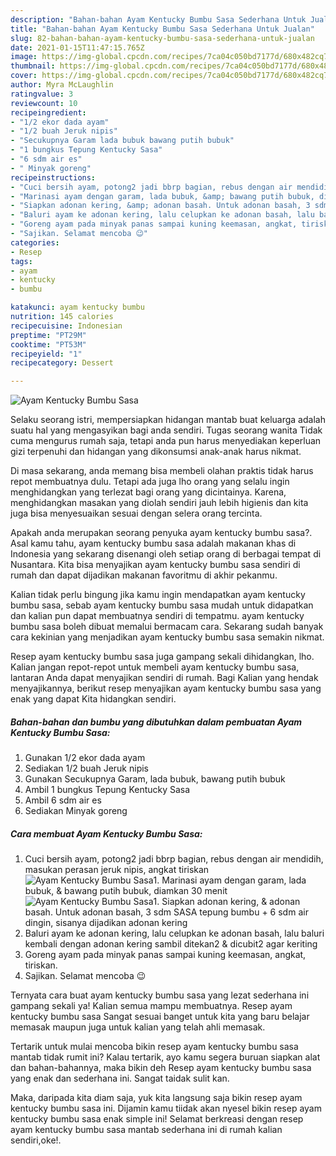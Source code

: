 ```yaml
---
description: "Bahan-bahan Ayam Kentucky Bumbu Sasa Sederhana Untuk Jualan"
title: "Bahan-bahan Ayam Kentucky Bumbu Sasa Sederhana Untuk Jualan"
slug: 82-bahan-bahan-ayam-kentucky-bumbu-sasa-sederhana-untuk-jualan
date: 2021-01-15T11:47:15.765Z
image: https://img-global.cpcdn.com/recipes/7ca04c050bd7177d/680x482cq70/ayam-kentucky-bumbu-sasa-foto-resep-utama.jpg
thumbnail: https://img-global.cpcdn.com/recipes/7ca04c050bd7177d/680x482cq70/ayam-kentucky-bumbu-sasa-foto-resep-utama.jpg
cover: https://img-global.cpcdn.com/recipes/7ca04c050bd7177d/680x482cq70/ayam-kentucky-bumbu-sasa-foto-resep-utama.jpg
author: Myra McLaughlin
ratingvalue: 3
reviewcount: 10
recipeingredient:
- "1/2 ekor dada ayam"
- "1/2 buah Jeruk nipis"
- "Secukupnya Garam lada bubuk bawang putih bubuk"
- "1 bungkus Tepung Kentucky Sasa"
- "6 sdm air es"
- " Minyak goreng"
recipeinstructions:
- "Cuci bersih ayam, potong2 jadi bbrp bagian, rebus dengan air mendidih, masukan perasan jeruk nipis, angkat tiriskan"
- "Marinasi ayam dengan garam, lada bubuk, &amp; bawang putih bubuk, diamkan 30 menit"
- "Siapkan adonan kering, &amp; adonan basah. Untuk adonan basah, 3 sdm SASA tepung bumbu + 6 sdm air dingin, sisanya dijadikan adonan kering"
- "Baluri ayam ke adonan kering, lalu celupkan ke adonan basah, lalu baluri kembali dengan adonan kering sambil ditekan2 &amp; dicubit2 agar keriting"
- "Goreng ayam pada minyak panas sampai kuning keemasan, angkat, tiriskan."
- "Sajikan. Selamat mencoba 😉"
categories:
- Resep
tags:
- ayam
- kentucky
- bumbu

katakunci: ayam kentucky bumbu 
nutrition: 145 calories
recipecuisine: Indonesian
preptime: "PT29M"
cooktime: "PT53M"
recipeyield: "1"
recipecategory: Dessert

---
```



![Ayam Kentucky Bumbu Sasa](https://img-global.cpcdn.com/recipes/7ca04c050bd7177d/680x482cq70/ayam-kentucky-bumbu-sasa-foto-resep-utama.jpg)

Selaku seorang istri, mempersiapkan hidangan mantab buat keluarga adalah suatu hal yang mengasyikan bagi anda sendiri. Tugas seorang  wanita Tidak cuma mengurus rumah saja, tetapi anda pun harus menyediakan keperluan gizi terpenuhi dan hidangan yang dikonsumsi anak-anak harus nikmat.

Di masa  sekarang, anda memang bisa membeli olahan praktis tidak harus repot membuatnya dulu. Tetapi ada juga lho orang yang selalu ingin menghidangkan yang terlezat bagi orang yang dicintainya. Karena, menghidangkan masakan yang diolah sendiri jauh lebih higienis dan kita juga bisa menyesuaikan sesuai dengan selera orang tercinta. 



Apakah anda merupakan seorang penyuka ayam kentucky bumbu sasa?. Asal kamu tahu, ayam kentucky bumbu sasa adalah makanan khas di Indonesia yang sekarang disenangi oleh setiap orang di berbagai tempat di Nusantara. Kita bisa menyajikan ayam kentucky bumbu sasa sendiri di rumah dan dapat dijadikan makanan favoritmu di akhir pekanmu.

Kalian tidak perlu bingung jika kamu ingin mendapatkan ayam kentucky bumbu sasa, sebab ayam kentucky bumbu sasa mudah untuk didapatkan dan kalian pun dapat membuatnya sendiri di tempatmu. ayam kentucky bumbu sasa boleh dibuat memalui bermacam cara. Sekarang sudah banyak cara kekinian yang menjadikan ayam kentucky bumbu sasa semakin nikmat.

Resep ayam kentucky bumbu sasa juga gampang sekali dihidangkan, lho. Kalian jangan repot-repot untuk membeli ayam kentucky bumbu sasa, lantaran Anda dapat menyajikan sendiri di rumah. Bagi Kalian yang hendak menyajikannya, berikut resep menyajikan ayam kentucky bumbu sasa yang enak yang dapat Kita hidangkan sendiri.

<!--inarticleads1-->

##### Bahan-bahan dan bumbu yang dibutuhkan dalam pembuatan Ayam Kentucky Bumbu Sasa:

1. Gunakan 1/2 ekor dada ayam
1. Sediakan 1/2 buah Jeruk nipis
1. Gunakan Secukupnya Garam, lada bubuk, bawang putih bubuk
1. Ambil 1 bungkus Tepung Kentucky Sasa
1. Ambil 6 sdm air es
1. Sediakan  Minyak goreng




<!--inarticleads2-->

##### Cara membuat Ayam Kentucky Bumbu Sasa:

1. Cuci bersih ayam, potong2 jadi bbrp bagian, rebus dengan air mendidih, masukan perasan jeruk nipis, angkat tiriskan
<img src="https://img-global.cpcdn.com/steps/5c0010df0fbfe6f3/160x128cq70/ayam-kentucky-bumbu-sasa-langkah-memasak-1-foto.jpg" alt="Ayam Kentucky Bumbu Sasa">1. Marinasi ayam dengan garam, lada bubuk, &amp; bawang putih bubuk, diamkan 30 menit
<img src="https://img-global.cpcdn.com/steps/78fc11eb3dbef266/160x128cq70/ayam-kentucky-bumbu-sasa-langkah-memasak-2-foto.jpg" alt="Ayam Kentucky Bumbu Sasa">1. Siapkan adonan kering, &amp; adonan basah. Untuk adonan basah, 3 sdm SASA tepung bumbu + 6 sdm air dingin, sisanya dijadikan adonan kering
1. Baluri ayam ke adonan kering, lalu celupkan ke adonan basah, lalu baluri kembali dengan adonan kering sambil ditekan2 &amp; dicubit2 agar keriting
1. Goreng ayam pada minyak panas sampai kuning keemasan, angkat, tiriskan.
1. Sajikan. Selamat mencoba 😉




Ternyata cara buat ayam kentucky bumbu sasa yang lezat sederhana ini gampang sekali ya! Kalian semua mampu membuatnya. Resep ayam kentucky bumbu sasa Sangat sesuai banget untuk kita yang baru belajar memasak maupun juga untuk kalian yang telah ahli memasak.

Tertarik untuk mulai mencoba bikin resep ayam kentucky bumbu sasa mantab tidak rumit ini? Kalau tertarik, ayo kamu segera buruan siapkan alat dan bahan-bahannya, maka bikin deh Resep ayam kentucky bumbu sasa yang enak dan sederhana ini. Sangat taidak sulit kan. 

Maka, daripada kita diam saja, yuk kita langsung saja bikin resep ayam kentucky bumbu sasa ini. Dijamin kamu tiidak akan nyesel bikin resep ayam kentucky bumbu sasa enak simple ini! Selamat berkreasi dengan resep ayam kentucky bumbu sasa mantab sederhana ini di rumah kalian sendiri,oke!.

